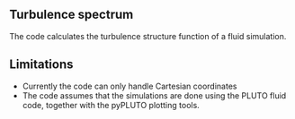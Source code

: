 ## Turbulence spectrum

The code calculates the turbulence structure function of a fluid simulation.


## Limitations
- Currently the code can only handle Cartesian coordinates    
- The code assumes that the simulations are done using the PLUTO fluid code, 
  together with the pyPLUTO plotting tools.
